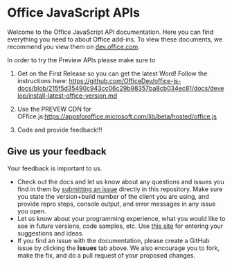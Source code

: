 # Office JavaScript APIs
Welcome to the Office JavaScript API documentation. Here you can find everything you need to about Office add-ins.  To view these documents, we recommend you view them on [dev.office.com](https://dev.office.com/docs/add-ins/overview/office-add-ins).

In order to try the Preview APIs please make sure to 
1. Get on the First Release so you can get the latest Word! Follow the instructions here: https://github.com/OfficeDev/office-js-docs/blob/215f5d35490c943cc06c29b98357ba8cb034ec81/docs/develop/install-latest-office-version.md

2. Use the PREVEW CDN for OFfice.js:https://appsforoffice.microsoft.com/lib/beta/hosted/office.js
3. Code and provide feedback!!!



## Give us your feedback

Your feedback is important to us. 
* Check out the docs and let us know about any questions and issues you find in them by [submitting an issue](https://github.com/OfficeDev/office-js-docs/issues) directly in this repository. Make sure you state the version+build number of the client you are using, and provide repro steps, console output, and error messages in any issue you open.  
* Let us know about your programming experience, what you would like to see in future versions, code samples, etc. Use [this site](http://officespdev.uservoice.com/) for entering your suggestions and ideas.
* If you find an issue with the documentation, please create a GitHub issue by clicking the **Issues** tab above. We also encourage you to fork, make the fix, and do a pull request of your proposed changes.
